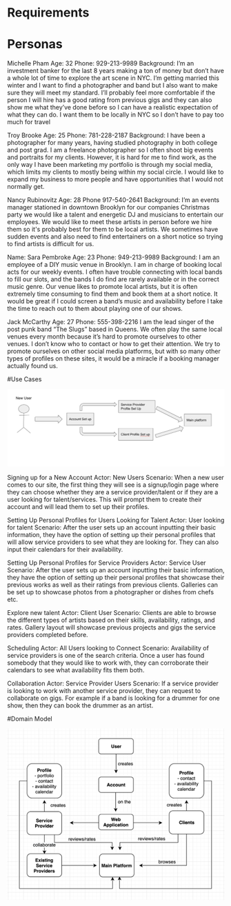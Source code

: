 
# Requirements

# Personas

Michelle Pham
Age: 32
Phone: 929-213-9989
Background: I’m an investment banker for the last 8 years making a ton of money but don’t have a whole lot of time to explore the art scene in NYC. I’m getting married this winter and I want to find a photographer and band but I also want to make sure they will meet my standard. I’ll probably feel more comfortable if the person I will hire has a good rating from previous gigs and they can also show me what they’ve done before so I can have a realistic expectation of what they can do. I want them to be locally in NYC so I don’t have to pay too much for travel

Troy Brooke
Age: 25
Phone: 781-228-2187
Background: I have been a photographer for many years, having studied photography in both college and post grad. I am a freelance photographer so I often shoot big events and portraits for my clients. However, it is hard for me to find work, as the only way I have been marketing my portfolio is through my social media, which limits my clients to mostly being within my social circle. I would like to expand my business to more people and have opportunities that I would not normally get.

Nancy Rubinovitz
Age: 28
Phone 917-540-2641
Background: I’m an events manager stationed in downtown Brooklyn for our companies Christmas party we would like a talent and energetic DJ and musicians to entertain our employees. We would like to meet these artists in person before we hire them so it's probably best for them to be local artists. We sometimes have sudden events and also need to find entertainers on a short notice so trying to find artists is difficult for us.
 
Name: Sara Pembroke
Age: 23
Phone: 949-213-9989
Background:
I am an employee of a DIY music venue in Brooklyn. I am in charge of booking local acts for our weekly events. I often have trouble connecting with local bands to fill our slots, and the bands I do find are rarely available or in the correct music genre. Our venue likes to promote local artists, but it is often extremely time consuming to find them and book them at a short notice. It would be great if I could screen a band’s music and availability before I take the time to reach out to them about playing one of our shows.  


Jack McCarthy
Age: 27
Phone: 555-398-2216
I am the lead singer of the post punk band “The Slugs” based in Queens. We often play the same local venues every month because it’s hard to promote ourselves to other venues. I don’t know who to contact or how to get their attention. We try to promote ourselves on other social media platforms, but with so many other types of profiles on these sites, it would be a miracle if a booking manager actually found us.  

#Use Cases

![alt text](https://github.com/nyu-software-engineering/fall-2019-music-suggestions/blob/master/img/Use_Case_Diagram.png)

Signing up for a New Account
Actor: New Users
Scenario: When a new user comes to our site, the first thing they will see is a signup/login page where they can choose whether they are a service provider/talent or if they are a user looking for talent/services. This will prompt them to create their account and will lead them to set up their profiles.

Setting Up Personal Profiles for Users Looking for Talent
Actor: User looking for talent
Scenario: After the user sets up an account inputting their basic information, they have the option of setting up their personal profiles that will allow service providers to see what they are looking for. They can also input their calendars for their availability.

Setting Up Personal Profiles for Service Providers
Actor:  Service User
Scenario: After the user sets up an account inputting their basic information, they have the option of setting up their personal profiles that showcase their previous works as well as their ratings from previous clients. Galleries can be set up to showcase photos from a photographer or dishes from chefs etc.

Explore new talent
Actor: Client User
Scenario: Clients are able to browse the different types of artists based on their skills, availability, ratings, and rates. Gallery layout will showcase previous projects and gigs the service providers completed before.

Scheduling
Actor: All Users looking to Connect
Scenario: Availability of service providers is one of the search criteria. Once a user has found somebody that they would like to work with, they can corroborate their calendars to see what availability fits them both. 

Collaboration
Actor: Service Provider Users
Scenario: If a service provider is looking to work with another service provider, they can request to collaborate on gigs. For example if a band is looking for a drummer for one show, then they can book the drummer as an artist.  

#Domain Model

![alt text](https://github.com/nyu-software-engineering/fall-2019-music-suggestions/blob/master/img/Domain_model.png)
